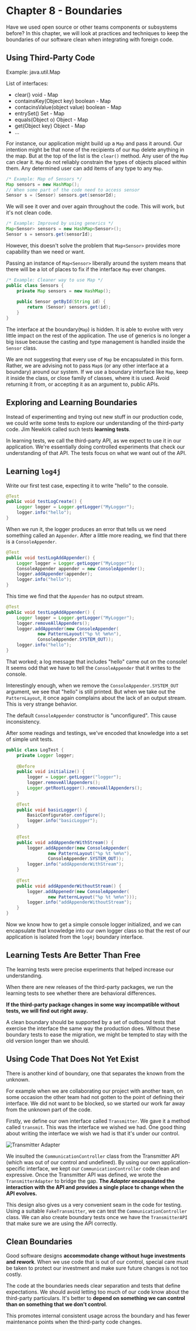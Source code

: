 # Chapter 8 - Boundaries

Have we used open source or other teams components or subsystems before?
In this chapter, we will look at practices and techniques to keep the boundaries of our software clean when integrating with foreign code.

## Using Third-Party Code

Example: java.util.Map

List of interfaces:
- clear() void - Map
- containsKey(Object key) boolean - Map
- contacinsValue(object value) boolean - Map
- entrySet() Set - Map
- equals(Object o) Object - Map
- get(Object key) Object - Map
- ...

For instance, our application might build up a `Map` and pass it around.
Our intention might be that none of the recipients of our `Map` delete anything in the map.
But at the top of the list is the `clear()` method. Any user of the `Map` can clear it.
`Map` do not reliably constrain the types of objects placed within them. 
Any determined user can add items of any type to any `Map`.

```java
/* Example: Map of Sensors */
Map sensors = new HashMap();
// When some part of the code need to access sensor
Sensor s = (Sensor) sensors.get(sensorId);
```

We will see it over and over again throughout the code. 
This will work, but it's not clean code.

```java
/* Example: Improved by using generics */
Map<Sensor> sensors = new HashMap<Sensor>();
Sensor s = sensors.get(sensorId);
```

However, this doesn't solve the problem that `Map<Sensor>` provides more capability than we need or want.

Passing an instance of `Map<Sensor>` liberally around the system means that there will be a lot of places to fix if the interface `Map` ever changes.

```java
/* Example: Cleaner way to use Map */
public class Sensors {
    private Map sensors = new HashMap();
    
    public Sensor getById(String id) {
        return (Sensor) sensors.get(id);
    }
}
```

The interface at the boundary(`Map`) is hidden. It is able to evolve with very little impact on the rest of the application.
The use of generics is no longer a big issue because the casting and type management is handled inside the `Sensor` class.

We are not suggesting that every use of `Map` be encapsulated in this form. 
Rather, we are advising not to pass `Map`s (or any other interface at a boundary) around our system.
If we use a boundary interface like `Map`, keep it inside the class, or close family of classes, where it is used.
Avoid returning it from, or accepting it as an argument to, public APIs.

## Exploring and Learning Boundaries

Instead of experimenting and trying out new stuff in our production code, 
we could write some tests to explore our understanding of the third-party code.
Jim Newkirk called such tests **learning tests**.

In learning tests, we call the third-party API, as we expect to use it in our application.
We're essentially doing controlled experiments that check our understanding of that API.
The tests focus on what we want out of the API.

## Learning `log4j`

Write our first test case, expecting it to write "hello" to the console.

```java
@Test
public void testLogCreate() {
    Logger logger = Logger.getLogger("MyLogger");
    logger.info("hello");
}
```

When we run it, the logger produces an error that tells us we need something called an `Appender`. 
After a little more reading, we find that there is a `ConsoleAppender`.

```java
@Test
public void testLogAddAppender() {
    Logger logger = Logger.getLogger("MyLogger");
    ConsoleAppender appender = new ConsoleAppender();
    logger.addAppender(appender);
    logger.info("hello");
}
```

This time we find that the `Appender` has no output stream.

```java
@Test
public void testLogAddAppender() {
    Logger logger = Logger.getLogger("MyLogger");
    logger.removeAllAppenders();
    logger.addAppender(new ConsoleAppender(
            new PatternLayout("%p %t %m%n"),
            ConsoleAppender.SYSTEM_OUT));
    logger.info("hello");
}
```

That worked; a log message that includes "hello" came out on the console!
It seems odd that we have to tell the `ConsoleAppender` that it writes to the console.

Interestingly enough, when we remove the `ConsoleAppender.SYSTEM_OUT` argument, we see that "hello" is still printed.
But when we take out the `PatternLayout`, it once again complains about the lack of an output stream.
This is very strange behavior.

The default `ConsoleAppender` constructor is "unconfigured". This cause inconsistency.

After some readings and testings, we've encoded that knowledge into a set of simple unit tests.

```java
public class LogTest {
    private Logger logger;
    
    @Before
    public void initialize() {
        logger = Logger.getLogger("logger");
        logger.removeAllAppenders();
        Logger.getRootLogger().removeAllAppenders();
    }
    
    @Test
    public void basicLogger() {
        BasicConfigurator.configure();
        logger.info("basicLogger");
    }
    
    @Test
    public void addAppenderWithStream() {
        logger.addAppender(new ConsoleAppender(
                new PatternLayout("%p %t %m%n"),
                ConsoleAppender.SYSTEM_OUT));
        logger.info("addAppenderWithStream");
    }
    
    @Test
    public void addAppenderWithoutStream() {
        logger.addAppenedr(new ConsoleAppender(
                new PatternLayout("%p %t %m%n")));
        logger.info("addAppenderWithoutStream");
    }
}
```

Now we know how to get a simple console logger initialized, 
and we can encapsulate that knowledge into our own logger class so that the rest of our application is isolated from the `log4j` boundary interface.

## Learning Tests Are Better Than Free

The learning tests were precise experiments that helped increase our understanding.

When there are new releases of the third-party packages, we run the learning tests to see whether there are behavioral differences.

**If the third-party package changes in some way incompatible without tests, we will find out right away.**

A clean boundary should be supported by a set of outbound tests that exercise the interface the same way the production does.
Without these boundary tests to ease the migration, we might be tempted to stay with the old version longer than we should.

## Using Code That Does Not Yet Exist

There is another kind of boundary, one that separates the known from the unknown.

For example when we are collaborating our project with another team, 
on some occasion the other team had not gotten to the point of defining their interface. 
We did not want to be blocked, so we started our work far away from the unknown part of the code.

Firstly, we define our own interface called `Transmitter`. We gave it a method called `transmit`.
This was the interface we wished we had.
One good thing about writing the interface we wish we had is that it's under our control.

![Transmitter Adapter](https://ewegithub.sb.karmalab.net/EWE/clean-code-series/blob/master/images/chapter-08-figure-01.png "Transmitter Adapter")

We insulted the `CommunicationController` class from the Transmitter API (which was out of our control and undefined).
By using our own application-specific interface, we kept our `CommunicationController` code clean and expressive.
Once the Transmitter API was defined, we wrote the `TransmitterAdapter` to bridge the gap.
**The *Adapter* encapsulated the interaction with the API and provides a single place to change when the API evolves.**

This design also gives us a very convenient seam in the code for testing.
Using a suitable `FakeTransmitter`, we can test the `CommunicationController` class.
We can also create boundary tests once we have the `TransmitterAPI` that make sure we are using the API correctly.

## Clean Boundaries

Good software designs **accommodate change without huge investments and rework**.
When we use code that is out of our control, special care must be taken to protect our investment and make sure future changes is not too costly.

The code at the boundaries needs clear separation and tests that define expectations.
We should avoid letting too much of our code know about the third-party particulars. 
It's better to **depend on something we can control than on something that we don't control**.

This promotes internal consistent usage across the boundary and has fewer maintenance points when the third-party code changes.
